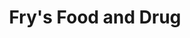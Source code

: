 ---
title: "Fry's Food and Drug"
url: /prescott/frys-food-and-drug-willow-creek-road/
shop: supermarket
---